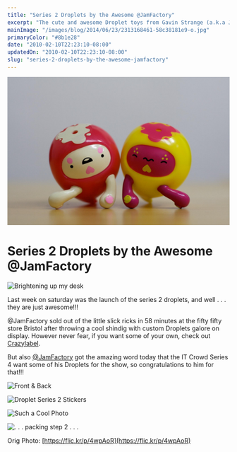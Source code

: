 ```yaml
---
title: "Series 2 Droplets by the Awesome @JamFactory"
excerpt: "The cute and awesome Droplet toys from Gavin Strange (a.k.a Jam Factory). A quick way to liven up your desk."
mainImage: "/images/blog/2014/06/23/2313168461-58c38181e9-o.jpg"
primaryColor: "#8b1e28"
date: "2010-02-10T22:23:10-08:00"
updatedOn: "2010-02-10T22:23:10-08:00"
slug: "series-2-droplets-by-the-awesome-jamfactory"
---
```

![Key art for blog post "Series 2 Droplets by the Awesome @JamFactory "](/images/blog/2014/06/23/2313168461-58c38181e9-o.jpg)

# Series 2 Droplets by the Awesome @JamFactory

![Brightening up my desk](//farm5.static.flickr.com/4048/4344648514_f31061e1d0.jpg)

Last week on saturday was the launch of the series 2 droplets, and well . . . they are just awesome!!!

@JamFactory sold out of the little slick ricks in 58 minutes at the fifty fifty store Bristol after throwing a cool shindig with custom Droplets galore on display. However never fear, if you want some of your own, check out [Crazylabel](//www.crazylabel.com/toys/droplet).

But also [@JamFactory](https://twitter.com/JamFactory) got the amazing word today that the IT Crowd Series 4 want some of his Droplets for the show, so congratulations to him for that!!!

![Front & Back](//farm5.static.flickr.com/4036/4344662568_8bff4c069f.jpg)

![Droplet Series 2 Stickers](//farm5.static.flickr.com/4034/4344672412_b83a25607c.jpg)

![Such a Cool Photo](//farm5.static.flickr.com/4036/4344675708_219ef690f4.jpg)

![. . . packing step 2 . . .](//farm5.static.flickr.com/4025/4344727882_dc15dc855f.jpg)

Orig Photo: [https://flic.kr/p/4wpAoR](https://flic.kr/p/4wpAoR)